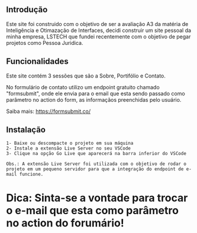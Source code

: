 ## Introdução

Este site foi construido com o objetivo de ser a avaliação A3 da matéria de Inteligência e Otimazação de Interfaces, decidi construir um site pessoal da minha empresa, LSTECH que fundei recentemente com o objetivo de pegar projetos como Pessoa Juridica.

## Funcionalidades

Este site contém 3 sessões que são a Sobre, Portifólio e Contato. 

No formulário de contato utilizo um endpoint gratuito chamado "formsubmit", onde ele envia para o email que esta sendo passado como parâmetro no action do form, as informaçãos preenchidas pelo usuário.

Saiba mais: https://formsubmit.co/

## Instalação

    1- Baixe ou descompacte o projeto em sua máquina
    2- Instale a extensão Live Server no seu VSCode
    3- Clique na opção Go Live que aparecerá na barra inferior do VSCode

    Obs.: A extensão Live Server foi utilizada com o objetivo de rodar o projeto em um pequeno servidor para que a integração do endpoint de e-mail funcione.

# Dica: Sinta-se a vontade para trocar o e-mail que esta como parâmetro no action do forumário!

